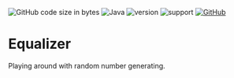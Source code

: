 ![GitHub code size in bytes](https://img.shields.io/github/languages/code-size/Anthony-T-N/Equalizer)
![Java](https://img.shields.io/badge/java-%3E%3D3-brightgreen.svg)
![version](https://img.shields.io/badge/version-1.0.0-yellow.svg)
![support](https://img.shields.io/badge/OS-Windows-orange.svg)
[![GitHub](https://img.shields.io/github/license/mashape/apistatus.svg)](https://github.com/Anthony-T-N/Equalizer)

# Equalizer

Playing around with random number generating.
